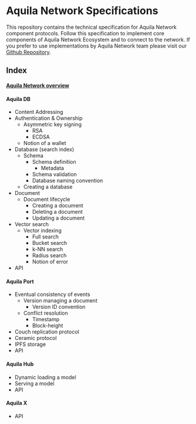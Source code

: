 # Aquila Network Specifications

This repository contains the technical specification for Aquila Network component protocols. Follow this specification to implement core components of Aquila Network Ecosystem and to connect to the network. If you prefer to use implementations by Aquila Network team please visit our [Github Repository](https://github.com/Aquila-Network).



## Index

#### [**Aquila Network** overview](https://github.com/Aquila-Network/specs/blob/main/Aquila%20Network.md)
#### Aquila **DB**
- Content Addressing
- Authentication & Ownership
	- Asymmetric key signing
		- RSA
		- ECDSA
	- Notion of a wallet
- Database (search index)
	- Schema
		- Schema definition
			- Metadata
		- Schema validation
		- Database naming convention
	- Creating a database
- Document
	- Document lifecycle
		- Creating a document
		- Deleting a document
		- Updating a document
- Vector search
	- Vector indexing
		- Full search
		- Bucket search
		- k-NN search
		- Radius search
		- Notion of error
- API
#### Aquila **Port**
- Eventual consistency of events
	- Version managing a document
		- Version ID convention
	- Conflict resolution
		- Timestamp
		- Block-height
- Couch replication protocol
- Ceramic protocol
- IPFS storage
- API
#### Aquila **Hub**
- Dynamic loading a model
- Serving a model
- API
#### Aquila **X**
- API
